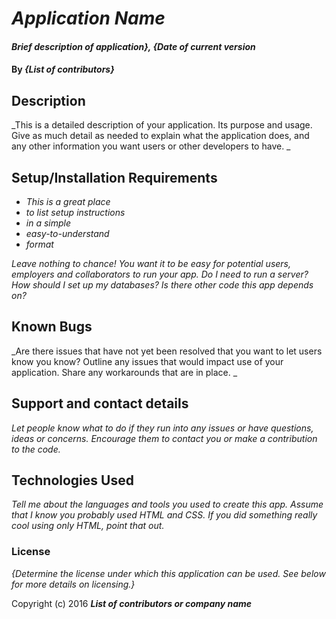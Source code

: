 # _Application Name_

#### _Brief description of application}, {Date of current version_

#### By _**{List of contributors}**_

## Description

_This is a detailed description of your application. Its purpose and usage.  Give as much detail as needed to explain what the application does, and any other information you want users or other developers to have. _

## Setup/Installation Requirements

* _This is a great place_
* _to list setup instructions_
* _in a simple_
* _easy-to-understand_
* _format_

_Leave nothing to chance! You want it to be easy for potential users, employers and collaborators to run your app. Do I need to run a server? How should I set up my databases? Is there other code this app depends on?_

## Known Bugs

_Are there issues that have not yet been resolved that you want to let users know you know?  Outline any issues that would impact use of your application.  Share any workarounds that are in place. _

## Support and contact details

_Let people know what to do if they run into any issues or have questions, ideas or concerns.  Encourage them to contact you or make a contribution to the code._

## Technologies Used

_Tell me about the languages and tools you used to create this app. Assume that I know you probably used HTML and CSS. If you did something really cool using only HTML, point that out._

### License

*{Determine the license under which this application can be used.  See below for more details on licensing.}*

Copyright (c) 2016 **_List of contributors or company name_**
